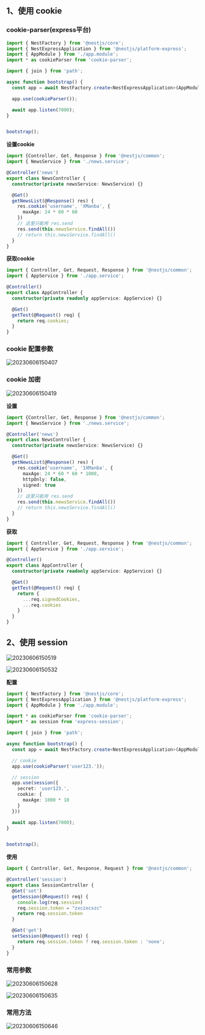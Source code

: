## 1、使用 cookie

### cookie-parser(express平台)

```typescript
import { NestFactory } from '@nestjs/core';
import { NestExpressApplication } from '@nestjs/platform-express';
import { AppModule } from './app.module';
import * as cookieParser from 'cookie-parser';

import { join } from 'path';

async function bootstrap() {
  const app = await NestFactory.create<NestExpressApplication>(AppModule);

  app.use(cookieParser());

  await app.listen(7000);
}


bootstrap();
```

**设置cookie**

```typescript
import {Controller, Get, Response } from '@nestjs/common';
import { NewsService } from './news.service';

@Controller('news')
export class NewsController {
  constructor(private newsService: NewsService) {}

  @Get()
  getNewsList(@Response() res) {
    res.cookie('username', 'XManba', {
      maxAge: 24 * 60 * 60
    })
    // 这里只能用 res.send
    res.send(this.newsService.findAll())
    // return this.newsService.findAll()
  }
}
```

**获取cookie**

```typescript
import { Controller, Get, Request, Response } from '@nestjs/common';
import { AppService } from './app.service';

@Controller()
export class AppController {
  constructor(private readonly appService: AppService) {}

  @Get()
  getTest(@Request() req) {
    return req.cookies;
  }
}
```

### cookie 配置参数

![20230606150407](http://s3.airtlab.com/blog/20230606150407.png)


### cookie 加密

![20230606150419](http://s3.airtlab.com/blog/20230606150419.png)

**设置**
```typescript
import {Controller, Get, Response } from '@nestjs/common';
import { NewsService } from './news.service';

@Controller('news')
export class NewsController {
  constructor(private newsService: NewsService) {}

  @Get()
  getNewsList(@Response() res) {
    res.cookie('username', '1XManba', {
      maxAge: 24 * 60 * 60 * 1000,
      httpOnly: false,
      signed: true
    })
    // 这里只能用 res.send
    res.send(this.newsService.findAll())
    // return this.newsService.findAll()
  }
}
```

**获取**

```typescript
import { Controller, Get, Request, Response } from '@nestjs/common';
import { AppService } from './app.service';

@Controller()
export class AppController {
  constructor(private readonly appService: AppService) {}

  @Get()
  getTest(@Request() req) {
    return {
      ...req.signedCookies,
      ...req.cookies
    }
  }
}
```

## 2、使用 session

![20230606150519](http://s3.airtlab.com/blog/20230606150519.png)

![20230606150532](http://s3.airtlab.com/blog/20230606150532.png)

**配置**
```typescript
import { NestFactory } from '@nestjs/core';
import { NestExpressApplication } from '@nestjs/platform-express';
import { AppModule } from './app.module';

import * as cookieParser from 'cookie-parser';
import * as session from 'express-session';

import { join } from 'path';

async function bootstrap() {
  const app = await NestFactory.create<NestExpressApplication>(AppModule);

  // cookie
  app.use(cookieParser('user123.'));

  // session
  app.use(session({
    secret: 'user123.',
    cookie: {
      maxAge: 1000 * 10
    }
  }))

  await app.listen(7000);
}


bootstrap();
```

**使用**
```typescript
import { Controller, Get, Response, Request } from '@nestjs/common';

@Controller('session')
export class SessionController {
  @Get('set')
  getSession(@Request() req) {
    console.log(req.session)
    req.session.token = "zxczxcxzc"
    return req.session.token
  }

  @Get('get')
  setSession(@Request() req) {
    return req.session.token ? req.session.token : 'none';
  }
}
```

### 常用参数

![20230606150628](http://s3.airtlab.com/blog/20230606150628.png)

![20230606150635](http://s3.airtlab.com/blog/20230606150635.png)					

### 常用方法

![20230606150646](http://s3.airtlab.com/blog/20230606150646.png)